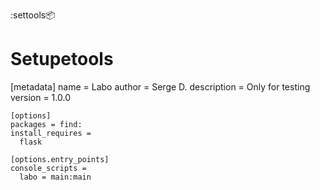 :settools:package:

# Setupetools

<!---->
[metadata]
    name = Labo
    author = Serge D.
    description = Only for testing
    version = 1.0.0
    
    [options]
    packages = find:
    install_requires = 
      flask
    
    [options.entry_points]
    console_scripts = 
      labo = main:main
    
